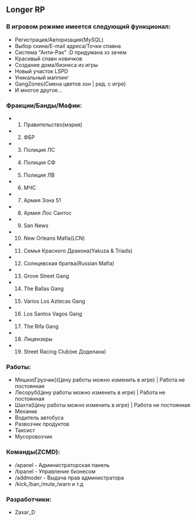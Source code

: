 Longer RP
--------
### В игровом режиме имеется следующий функционал:

- Регистрация/Авторизация(MySQL)
- Выбор скина/E-mail адреса/Точки спавна
- Система "Анти-Рак" :D придумана хз зачем
- Красивый спавн новичков
- Создание дома/бизнеса из игры
- Новый участок LSPD
- Уникальный маппинг
- GangZones(Смена цветов зон | ред. с игре)
- И многое другое...

### Фракции/Банды/Мафии:

- 1. Правительство(мэрия)
- 2. ФБР
- 3. Полиция ЛС
- 4. Полиция СФ
- 5. Полиция ЛВ
- 6. МЧС
- 7. Армия Зона 51
- 8. Армия Лос Сантос
- 9. San News
- 10. New Orleans Mafia(LCN)
- 11. Семья Красного Дракона(Yakuza & Triads)
- 12. Солнцевская братва(Russian Mafia)
- 13. Grove Street Gang
- 14. The Ballas Gang
- 15. Varios Los Aztecas Gang
- 16. Los Santos Vagos Gang
- 17. The Rifa Gang
- 18. Лицензеры
- 19. Street Racing Club(не Доделана)

### Работы:

- Мешки(Грузчик)(Цену работы можно изменить в игре) | Работа не постоянная
- Лесоруб(Цену работы можно изменить в игре) | Работа не постоянная
- Шахта(Цену работы можно изменить в игре) | Работа не постоянная
- Механик
- Водитель автобуса
- Развозчик продуктов
- Таксист
- Мусоровозчик

### Команды(ZCMD):

- /apanel - Администраторская панель
- /bpanel - Управление бизнесом
- /addmoder - Выдача прав администратора
- /kick,/ban,/mute,/warn и т.д

### Разработчики:
- Zaxar_D
